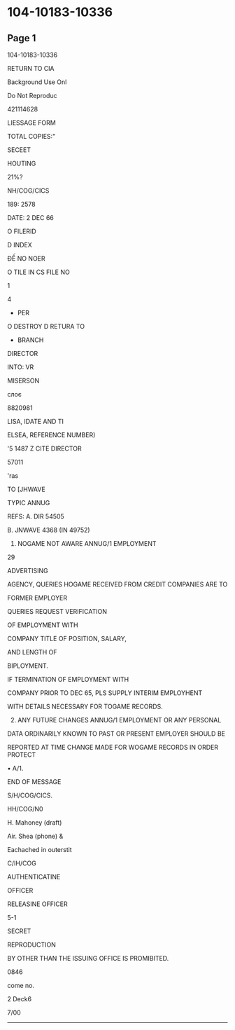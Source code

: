 # 104-10183-10336

## Page 1

104-10183-10336

RETURN TO CIA

Background Use Onl

Do Not Reproduc

421114628

LIESSAGE FORM

TOTAL COPIES:"

SECEET

HOUTING

21%?

NH/COG/CICS

189: 2578

DATE: 2 DEC 66

O FILERID

D INDEX

ĐẾ NO NOER

O TILE IN CS FILE NO

1

4

- PER

O DESTROY D RETURA TO

- BRANCH

DIRECTOR

INTO: VR

MISERSON

слоє

8820981

LISA, IDATE AND TI

ELSEA, REFERENCE NUMBER)

'5 1487 Z CITE DIRECTOR

57011

'ras

TO [JHWAVE

TYPIC ANNUG

REFS: A. DIR 54505

B. JNWAVE 4368 (IN 49752)

1. NOGAME NOT AWARE ANNUG/1 EMPLOYMENT

29

ADVERTISING

AGENCY, QUERIES HOGAME RECEIVED FROM CREDIT COMPANIES ARE TO

FORMER EMPLOYER

QUERIES REQUEST VERIFICATION

OF EMPLOYMENT WITH

COMPANY TITLE OF POSITION, SALARY,

AND LENGTH OF

BIPLOYMENT.

IF TERMINATION OF EMPLOYMENT WITH

COMPANY PRIOR TO DEC 65, PLS SUPPLY INTERIM EMPLOYHENT

WITH DETAILS NECESSARY FOR TOGAME RECORDS.

2. ANY FUTURE CHANGES ANNUG/1 EMPLOYMENT OR ANY PERSONAL

DATA ORDINARILY KNOWN TO PAST OR PRESENT EMPLOYER SHOULD BE

REPORTED AT TIME CHANGE MADE FOR WOGAME RECORDS IN ORDER PROTECT

• A/1.

END OF MESSAGE

S/H/COG/CICS.

HH/COG/N0

H. Mahoney (draft)

Air. Shea (phone) &

Eachached in outerstit

C/IH/COG

AUTHENTICATINE

OFFICER

RELEASINE OFFICER

5-1

SECRET

REPRODUCTION

BY OTHER THAN THE ISSUING OFFICE IS PROMIBITED.

0846

come no.

2 Deck6

7/00

---

